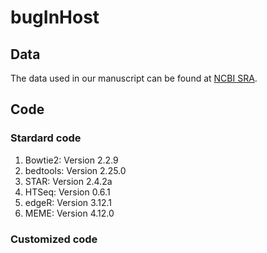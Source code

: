 # bugInHost
## Data
The data used in our manuscript can be found at [NCBI SRA](https://www.ncbi.nlm.nih.gov/Traces/study/?query_key=2&WebEnv=NCID_1_121817164_130.14.18.97_5555_1579536043_3413626408_0MetA0_S_HStore&o=acc_s%3Aa).

## Code
### Stardard code
1. Bowtie2: Version 2.2.9
2. bedtools: Version 2.25.0
3. STAR: Version 2.4.2a
4. HTSeq: Version 0.6.1
5. edgeR:  Version 3.12.1
6. MEME: Version 4.12.0

### Customized code



